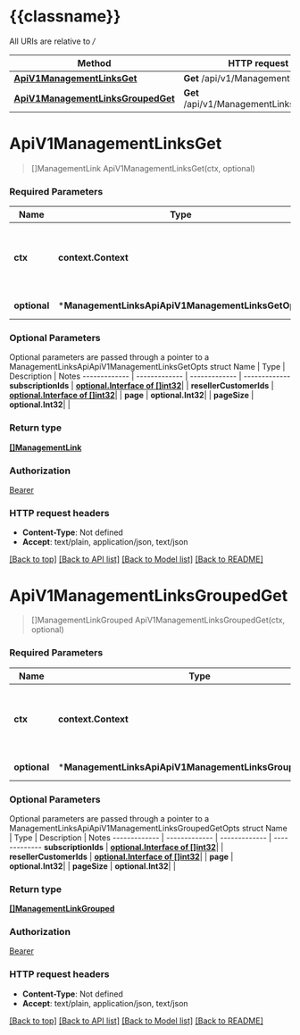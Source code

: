 # {{classname}}

All URIs are relative to */*

Method | HTTP request | Description
------------- | ------------- | -------------
[**ApiV1ManagementLinksGet**](ManagementLinksApi.md#ApiV1ManagementLinksGet) | **Get** /api/v1/ManagementLinks | 
[**ApiV1ManagementLinksGroupedGet**](ManagementLinksApi.md#ApiV1ManagementLinksGroupedGet) | **Get** /api/v1/ManagementLinks/grouped | 

# **ApiV1ManagementLinksGet**
> []ManagementLink ApiV1ManagementLinksGet(ctx, optional)


### Required Parameters

Name | Type | Description  | Notes
------------- | ------------- | ------------- | -------------
 **ctx** | **context.Context** | context for authentication, logging, cancellation, deadlines, tracing, etc.
 **optional** | ***ManagementLinksApiApiV1ManagementLinksGetOpts** | optional parameters | nil if no parameters

### Optional Parameters
Optional parameters are passed through a pointer to a ManagementLinksApiApiV1ManagementLinksGetOpts struct
Name | Type | Description  | Notes
------------- | ------------- | ------------- | -------------
 **subscriptionIds** | [**optional.Interface of []int32**](int32.md)|  | 
 **resellerCustomerIds** | [**optional.Interface of []int32**](int32.md)|  | 
 **page** | **optional.Int32**|  | 
 **pageSize** | **optional.Int32**|  | 

### Return type

[**[]ManagementLink**](ManagementLink.md)

### Authorization

[Bearer](../README.md#Bearer)

### HTTP request headers

 - **Content-Type**: Not defined
 - **Accept**: text/plain, application/json, text/json

[[Back to top]](#) [[Back to API list]](../README.md#documentation-for-api-endpoints) [[Back to Model list]](../README.md#documentation-for-models) [[Back to README]](../README.md)

# **ApiV1ManagementLinksGroupedGet**
> []ManagementLinkGrouped ApiV1ManagementLinksGroupedGet(ctx, optional)


### Required Parameters

Name | Type | Description  | Notes
------------- | ------------- | ------------- | -------------
 **ctx** | **context.Context** | context for authentication, logging, cancellation, deadlines, tracing, etc.
 **optional** | ***ManagementLinksApiApiV1ManagementLinksGroupedGetOpts** | optional parameters | nil if no parameters

### Optional Parameters
Optional parameters are passed through a pointer to a ManagementLinksApiApiV1ManagementLinksGroupedGetOpts struct
Name | Type | Description  | Notes
------------- | ------------- | ------------- | -------------
 **subscriptionIds** | [**optional.Interface of []int32**](int32.md)|  | 
 **resellerCustomerIds** | [**optional.Interface of []int32**](int32.md)|  | 
 **page** | **optional.Int32**|  | 
 **pageSize** | **optional.Int32**|  | 

### Return type

[**[]ManagementLinkGrouped**](ManagementLinkGrouped.md)

### Authorization

[Bearer](../README.md#Bearer)

### HTTP request headers

 - **Content-Type**: Not defined
 - **Accept**: text/plain, application/json, text/json

[[Back to top]](#) [[Back to API list]](../README.md#documentation-for-api-endpoints) [[Back to Model list]](../README.md#documentation-for-models) [[Back to README]](../README.md)

